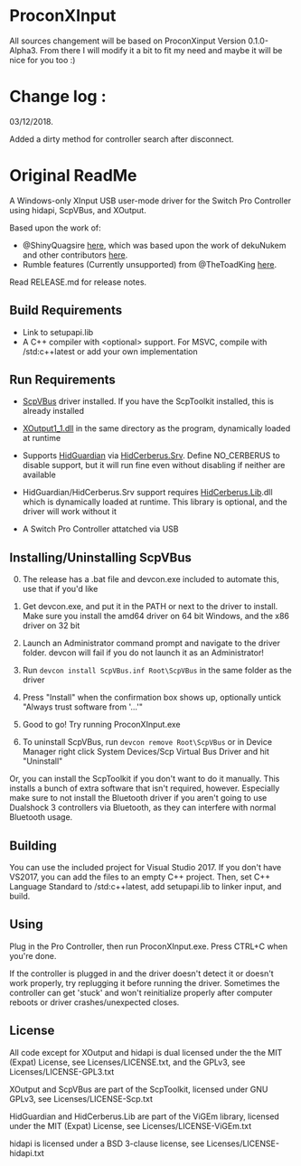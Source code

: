 ProconXInput
============
All sources changement will be based on ProconXinput Version 0.1.0-Alpha3.
From there I will modify it a bit to fit my need and maybe it will be nice for you too :)

Change log :
============

03/12/2018.

Added a dirty method for controller search after disconnect.

Original ReadMe
============

A Windows-only XInput USB user-mode driver for the Switch Pro Controller using
hidapi, ScpVBus, and XOutput.

Based upon the work of:

- @ShinyQuagsire
[here](https://github.com/shinyquagsire23/HID-Joy-Con-Whispering), which was
based upon the work of dekuNukem and other contributors
[here](https://github.com/dekuNukem/Nintendo_Switch_Reverse_Engineering). 
- Rumble features (Currently unsupported) from @TheToadKing
[here](https://github.com/ToadKing/switch-pro-x).

Read RELEASE.md for release notes.


Build Requirements
------------------

- Link to setupapi.lib
- A C++ compiler with &lt;optional&gt; support. For MSVC, compile with
/std:c++latest or add your own implementation


Run Requirements
----------------

- [ScpVBus](https://github.com/nefarius/ScpToolkit/tree/master/ScpControl/ScpVBus)
driver installed. If you have the ScpToolkit installed, this is already
installed

- [XOutput1_1.dll](https://github.com/nefarius/ScpToolkit/tree/master/ScpControl/XOutput)
in the same directory as the program, dynamically loaded at runtime

- Supports
[HidGuardian](https://github.com/nefarius/ViGEm/tree/master/HidGuardian) via
[HidCerberus.Srv](https://github.com/nefarius/ViGEm/tree/master/HidCerberus.Srv).
Define NO_CERBERUS to disable support, but it will run fine even without
disabling if neither are available

- HidGuardian/HidCerberus.Srv support requires
[HidCerberus.Lib](https://github.com/nefarius/ViGEm/tree/master/HidCerberus.Lib).dll
which is dynamically loaded at runtime. This library is optional, and the
driver will work without it

- A Switch Pro Controller attatched via USB


Installing/Uninstalling ScpVBus
-------------------------------

0. The release has a .bat file and devcon.exe included to automate this, use
that if you'd like

1. Get devcon.exe, and put it in the PATH or next to the driver to install.
Make sure you install the amd64 driver on 64 bit Windows, and the x86 driver
on 32 bit

2. Launch an Administrator command prompt and navigate to the driver folder.
devcon will fail if you do not launch it as an Administrator!

3. Run `devcon install ScpVBus.inf Root\ScpVBus` in the same folder as the
driver

4. Press "Install" when the confirmation box shows up, optionally untick
"Always trust software from '...'"

5. Good to go! Try running ProconXInput.exe

6. To uninstall ScpVBus, run `devcon remove Root\ScpVBus` or in Device
Manager right click System Devices/Scp Virtual Bus Driver and hit "Uninstall"

Or, you can install the ScpToolkit if you don't want to do it manually. This
installs a bunch of extra software that isn't required, however. Especially
make sure to not install the Bluetooth driver if you aren't going to use
Dualshock 3 controllers via Bluetooth, as they can interfere with normal
Bluetooth usage.


Building
--------

You can use the included project for Visual Studio 2017. If you don't have
VS2017, you can add the files to an empty C++ project. Then, set C++
Language Standard to /std:c++latest, add setupapi.lib to linker input, and
build.


Using
-----

Plug in the Pro Controller, then run ProconXInput.exe. Press CTRL+C when
you're done.

If the controller is plugged in and the driver doesn't detect it or doesn't
work properly, try replugging it before running the driver. Sometimes the
controller can get 'stuck' and won't reinitialize properly after computer
reboots or driver crashes/unexpected closes.


License
-------

All code except for XOutput and hidapi is dual licensed under the the MIT (Expat)
License, see Licenses/LICENSE.txt, and the GPLv3, see Licenses/LICENSE-GPL3.txt

XOutput and ScpVBus are part of the ScpToolkit, licensed under GNU GPLv3, see
Licenses/LICENSE-Scp.txt

HidGuardian and HidCerberus.Lib are part of the ViGEm library, licensed under
the MIT (Expat) License, see Licenses/LICENSE-ViGEm.txt

hidapi is licensed under a BSD 3-clause license,
see Licenses/LICENSE-hidapi.txt
